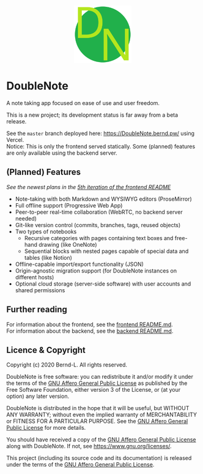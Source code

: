 <div align="center">
  <img src="frontend/design/dn-logo/dn-logo.svg" width="150px">
</div>

# DoubleNote

A note taking app focused on ease of use and user freedom.

This is a new project; its development status is far away from a beta release.

See the `master` branch deployed here: <https://DoubleNote.bernd.pw/> using Vercel.  
Notice: This is only the frontend served statically. Some (planned) features are only available using the backend server.

## (Planned) Features

_See the newest plans in the [5th iteration of the frontend README](/frontend/README.md#5th-iteration)_

- Note-taking with both Markdown and WYSIWYG editors (ProseMirror)
- Full offline support (Progressive Web App)
- Peer-to-peer real-time collaboration (WebRTC, no backend server needed)
- Git-like version control (commits, branches, tags, reused objects)
- Two types of notebooks
  - Recursive categories with pages containing text boxes and free-hand drawing (like OneNote)
  - Sequential blocks with nested pages capable of special data and tables (like Notion)
- Offline-capable import/export functionality (JSON)
- Origin-agnostic migration support (for DoubleNote instances on different hosts)
- Optional cloud storage (server-side software) with user accounts and shared permissions

## Further reading

For information about the frontend, see the [frontend README.md](/frontend/README.md).  
For information about the backend, see the [backend README.md](/backend/README.md).

## Licence & Copyright

Copyright (c) 2020 Bernd-L. All rights reserved.

DoubleNote is free software: you can redistribute it and/or modify it under the terms of the [GNU Affero General Public License](/LICENSE.md) as published by the Free Software Foundation, either version 3 of the License, or (at your option) any later version.

DoubleNote is distributed in the hope that it will be useful, but WITHOUT ANY WARRANTY; without even the implied warranty of MERCHANTABILITY or FITNESS FOR A PARTICULAR PURPOSE. See the [GNU Affero General Public License](/LICENSE.md) for more details.

You should have received a copy of the [GNU Affero General Public License](/LICENSE.md) along with DoubleNote. If not, see <https://www.gnu.org/licenses/>.

This project (including its source code and its documentation) is released under the terms of the [GNU Affero General Public License](/LICENSE.md).
